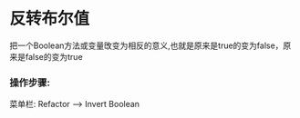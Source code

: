 # 反转布尔值

把一个Boolean方法或变量攺变为相反的意义,也就是原来是true的变为false，原来是false的变为true 

### 操作步骤:



菜单栏: Refactor —&gt; Invert Boolean

